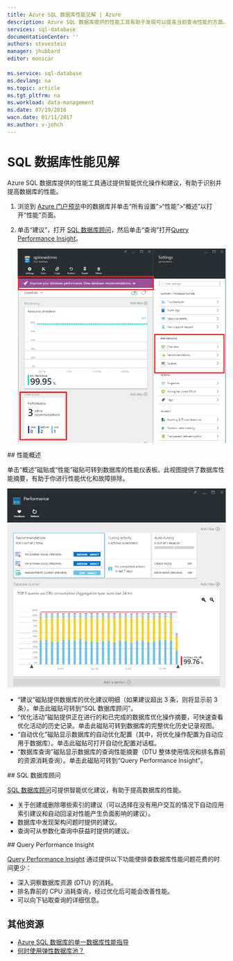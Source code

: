 ```yaml
---
title: Azure SQL 数据库性能见解 | Azure
description: Azure SQL 数据库提供的性能工具有助于发现可以提高当前查询性能的方面。
services: sql-database
documentationCenter: ''
authors: stevestein
manager: jhubbard
editor: monicar

ms.service: sql-database
ms.devlang: na
ms.topic: article
ms.tgt_pltfrm: na
ms.workload: data-management
ms.date: 07/19/2016
wacn.date: 01/11/2017
ms.author: v-johch
---
```


# SQL 数据库性能见解

Azure SQL 数据库提供的性能工具通过提供智能优化操作和建议，有助于识别并提高数据库的性能。

1. 浏览到 [Azure 门户预览](http://portal.azure.cn)中的数据库并单击“所有设置”>“性能”>“概述”以打开“性能”页面。

2. 单击“建议”，打开 [SQL 数据库顾问](#sql-database-advisor)，然后单击“查询”打开[Query Performance Insight](#query-performance-insight)。

    ![查看性能](./media/sql-database-performance/entries.png)

##<a name="performance-overview"></a> 性能概述

单击“概述”磁贴或“性能”磁贴可转到数据库的性能仪表板。此视图提供了数据库性能摘要，有助于你进行性能优化和故障排除。

![性能](./media/sql-database-performance/performance.png)

- “建议”磁贴提供数据库的优化建议明细（如果建议超出 3 条，则将显示前 3 条）。单击此磁贴可转到“SQL 数据库顾问”。
- “优化活动”磁贴提供正在进行的和已完成的数据库优化操作摘要，可快速查看优化活动的历史记录。单击此磁贴可转到数据库的完整优化历史记录视图。
- “自动优化”磁贴显示数据库的自动优化配置（其中，将优化操作配置为自动应用于数据库）。单击此磁贴可打开自动化配置对话框。
- “数据库查询”磁贴显示数据库的查询性能摘要（DTU 整体使用情况和排名靠前的资源消耗查询）。单击此磁贴可转到“Query Performance Insight”。

##<a id="sql-database-advisor"></a> SQL 数据库顾问

[SQL 数据库顾问](./sql-database-advisor.md)可提供智能优化建议，有助于提高数据库的性能。

- 关于创建或删除哪些索引的建议（可以选择在没有用户交互的情况下自动应用索引建议和自动回滚对性能产生负面影响的建议）。
- 数据库中发现架构问题时提供的建议。
- 查询可从参数化查询中获益时提供的建议。

##<a id="query-performance-insight"></a> Query Performance Insight

[Query Performance Insight](./sql-database-query-performance.md) 通过提供以下功能使排查数据库性能问题花费的时间更少：

- 深入洞察数据库资源 (DTU) 的消耗。
- 排名靠前的 CPU 消耗查询，经过优化后可能会改善性能。
- 可以向下钻取查询的详细信息。

## 其他资源

- [Azure SQL 数据库的单一数据库性能指导](./sql-database-performance-guidance.md)
- [何时使用弹性数据库池？](./sql-database-elastic-pool-guidance.md)

<!---HONumber=Mooncake_0919_2016-->